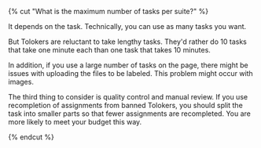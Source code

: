 {% cut "What is the maximum number of tasks per suite?" %}

It depends on the task. Technically, you can use as many tasks you want.

But Tolokers are reluctant to take lengthy tasks. They'd rather do 10 tasks that take one minute each than one task that takes 10 minutes.

In addition, if you use a large number of tasks on the page, there might be issues with uploading the files to be labeled. This problem might occur with images.

The third thing to consider is quality control and manual review. If you use recompletion of assignments from banned Tolokers, you should split the task into smaller parts so that fewer assignments are recompleted. You are more likely to meet your budget this way.

{% endcut %}